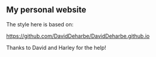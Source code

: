 My personal website
-------------------

The style here is based on:

https://github.com/DavidDeharbe/DavidDeharbe.github.io

Thanks to David and Harley for the help!